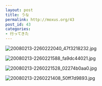 ```yaml
---
layout: post
title: うな
permalink: http://moxus.org/43
post_id: 43
categories: 
- 行ってきた
---
```


![20080213-2260222040_47f3218232.jpg](/images/20080213-2260222040_47f3218232.jpg)

![20080213-2260221588_fa9dc44021.jpg](/images/20080213-2260221588_fa9dc44021.jpg)

![20080213-2260221528_02274b0aa0.jpg](/images/20080213-2260221528_02274b0aa0.jpg)

![20080213-2260221408_50ff7d9893.jpg](/images/20080213-2260221408_50ff7d9893.jpg)